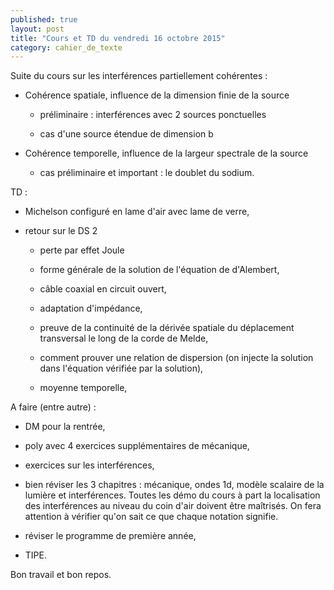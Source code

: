 ```yaml
---
published: true
layout: post
title: "Cours et TD du vendredi 16 octobre 2015"
category: cahier_de_texte
---
```

Suite du cours sur les interférences partiellement cohérentes :

- Cohérence spatiale, influence de la dimension finie de la source

  - préliminaire : interférences avec 2 sources ponctuelles

  - cas d'une source étendue de dimension b

- Cohérence temporelle, influence de la largeur spectrale de la source

  - cas préliminaire et important : le doublet du sodium.

TD :

- Michelson configuré en lame d'air avec lame de verre,

- retour sur le DS 2

  - perte par effet Joule

  - forme générale de la solution de l'équation de d'Alembert,

  - câble coaxial en circuit ouvert,

  - adaptation d'impédance,

  - preuve de la continuité de la dérivée spatiale du déplacement transversal le long de la corde de Melde,

  - comment prouver une relation de dispersion (on injecte la solution dans l'équation vérifiée par la solution),

  - moyenne temporelle,

A faire (entre autre) :

- DM pour la rentrée,

- poly avec 4 exercices supplémentaires de mécanique,

- exercices sur les interférences,

- bien réviser les 3 chapitres : mécanique, ondes 1d, modèle scalaire de la lumière et interférences. Toutes les démo du cours à part la localisation des interférences au niveau du coin d'air doivent être maîtrisés. On fera attention à vérifier qu'on sait ce que chaque notation signifie.

- réviser le programme de première année,

- TIPE.

Bon travail et bon repos.
